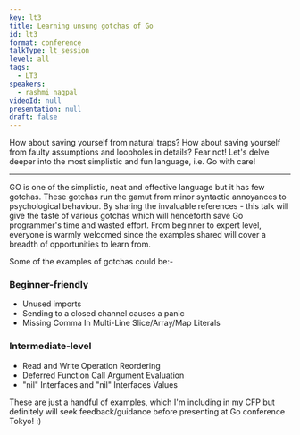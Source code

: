 ```yaml
---
key: lt3
title: Learning unsung gotchas of Go
id: lt3
format: conference
talkType: lt_session
level: all
tags:
  - LT3
speakers:
  - rashmi_nagpal
videoId: null
presentation: null
draft: false
---
```

How about saving yourself from natural traps? How about saving yourself from faulty assumptions and loopholes in details? Fear not! Let's delve deeper into the most simplistic and fun language, i.e. Go with care!

---
GO is one of the simplistic, neat and effective language but it has few gotchas. These gotchas run the gamut from minor syntactic annoyances to psychological behaviour. By sharing the invaluable references - this talk will give the taste of various gotchas which will henceforth save Go programmer's time and wasted effort.
From beginner to expert level, everyone is warmly welcomed since the examples shared will cover a breadth of opportunities to learn from.

Some of the examples of gotchas could be:-

### Beginner-friendly
* Unused imports
* Sending to a closed channel causes a panic
* Missing Comma In Multi-Line Slice/Array/Map Literals

### Intermediate-level
* Read and Write Operation Reordering
* Deferred Function Call Argument Evaluation
* "nil" Interfaces and "nil" Interfaces Values

These are just a handful of examples, which I'm including in my CFP but definitely will seek feedback/guidance before presenting at Go conference Tokyo! :)
